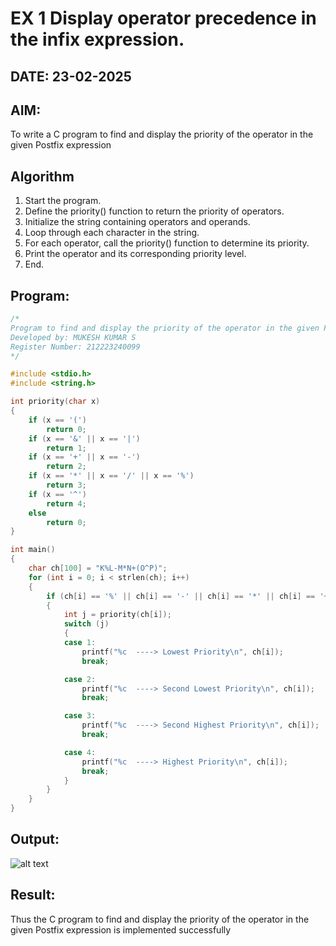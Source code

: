 # EX 1 Display operator precedence in the infix expression.
## DATE: 23-02-2025
## AIM:
To write a C program to find and display the priority of the operator in the given Postfix expression

## Algorithm
1. Start the program.
2. Define the priority() function to return the priority of operators.
3. Initialize the string containing operators and operands.
4. Loop through each character in the string.
5. For each operator, call the priority() function to determine its priority.
6. Print the operator and its corresponding priority level.
7. End.   

## Program:
```c
/*
Program to find and display the priority of the operator in the given Postfix expression
Developed by: MUKESH KUMAR S
Register Number: 212223240099
*/

#include <stdio.h>
#include <string.h>

int priority(char x)
{
    if (x == '(')
        return 0;
    if (x == '&' || x == '|')
        return 1;
    if (x == '+' || x == '-')
        return 2;
    if (x == '*' || x == '/' || x == '%')
        return 3;
    if (x == '^')
        return 4;
    else
        return 0;
}

int main()
{
    char ch[100] = "K%L-M*N+(O^P)";
    for (int i = 0; i < strlen(ch); i++)
    {
        if (ch[i] == '%' || ch[i] == '-' || ch[i] == '*' || ch[i] == '+' || ch[i] == '^')
        {
            int j = priority(ch[i]);
            switch (j)
            {
            case 1:
                printf("%c  ----> Lowest Priority\n", ch[i]);
                break;

            case 2:
                printf("%c  ----> Second Lowest Priority\n", ch[i]);
                break;

            case 3:
                printf("%c  ----> Second Highest Priority\n", ch[i]);
                break;

            case 4:
                printf("%c  ----> Highest Priority\n", ch[i]);
                break;
            }
        }
    }
}
```

## Output:
![alt text](image.png)


## Result:
Thus the C program to find and display the priority of the operator in the given Postfix expression is implemented successfully
